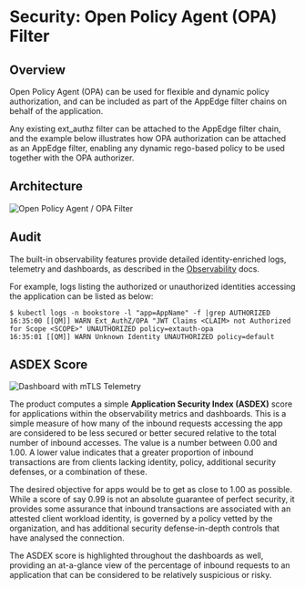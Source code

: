 # Security: Open Policy Agent (OPA) Filter

## Overview

Open Policy Agent (OPA) can be used for flexible and dynamic policy authorization, and can be included as part of the AppEdge filter chains on behalf of the application. 

Any existing ext_authz filter can be attached to the AppEdge filter chain, and the example below illustrates how OPA authorization can be attached as an AppEdge filter, enabling any dynamic rego-based policy to be used together with the OPA authorizer.

## Architecture

![Open Policy Agent / OPA Filter](/images/desktop/opa-architecture.png)





## Audit

The built-in observability features provide detailed identity-enriched logs, telemetry and dashboards, as described in the [Observability](/docs/observability-dashboards) docs.


For example, logs listing the authorized or unauthorized identities accessing the application can be listed as below:
``` 
$ kubectl logs -n bookstore -l "app=AppName" -f |grep AUTHORIZED
16:35:00 [[QM]] WARN Ext_AuthZ/OPA "JWT Claims <CLAIM> not Authorized for Scope <SCOPE>" UNAUTHORIZED policy=extauth-opa
16:35:01 [[QM]] WARN Unknown Identity UNAUTHORIZED policy=default
```

## ASDEX Score

![Dashboard with mTLS Telemetry](/images/desktop/mtls-asdex-dashboard.png)

The product computes a simple **Application Security Index (ASDEX)** score for applications within the observability metrics and dashboards. This is a simple measure of how many of the inbound requests accessing the app are considered to be less secured or better secured relative to the total number of inbound accesses. The value is a number between 0.00 and 1.00. A lower value indicates that a greater proportion of inbound transactions are from clients lacking identity, policy, additional security defenses, or a combination of these. 

The desired objective for apps would be to get as close to 1.00 as possible. While a score of say 0.99 is not an absolute guarantee of perfect security, it provides some assurance that inbound transactions are associated with an attested client workload identity, is governed by a policy vetted by the organization, and has additional security defense-in-depth controls that have analysed the connection.

The ASDEX score is highlighted throughout the dashboards as well, providing an at-a-glance view of the percentage of inbound requests to an application that can be considered to be relatively suspicious or risky.



